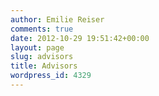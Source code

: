 ```yaml
---
author: Emilie Reiser
comments: true
date: 2012-10-29 19:51:42+00:00
layout: page
slug: advisors
title: Advisors
wordpress_id: 4329
---
```


